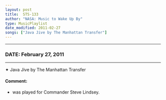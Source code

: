 ```yaml
---
layout: post
title:  STS-133
author: "NASA: Music to Wake Up By"
type: MusicPlaylist
date_modified: 2011-02-27
songs: ["Java Jive by The Manhattan Transfer"]
---
```


----
### DATE: February 27, 2011
----
✦ Java Jive by The Manhattan Transfer

#### Comment:
* was played for Commander Steve Lindsey.



<br/>
<center>
	<a target="_blank"
	   href="https://twitter.com/intent/tweet?hashtags=Space,NASA,Playlist,NASAWakeupCalls,SpaceProgram&text={{ page.author}}, '{{ page.songs.first }}' {{ page.title }}, {{ page.date | date: '%B %d, %Y' }}. {{ site.url }}{{ page.url }} @nasawakeupcalls">
	   <i class="fab fa-twitter" alt="Tweet this page" style="font-size: 1.3em;"></i>
	</a>
	&nbsp; 	<i class="fas fa-user-astronaut" style="font-size: 1.5em;"></i> &nbsp;
    <a type="amzn" search="'Java Jive by The Manhattan Transfer'" category="popular music">
        <i class="fab fa-amazon" style="font-size: 1.3em;"></i>
    </a>
</center>
